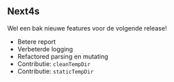 ## Next4s

Wel een bak nieuwe features voor de volgende release!

- Betere report
- Verbeterde logging
- Refactored parsing en mutating
- Contributie: `cleanTempDir`
- Contributie: `staticTempDir`
